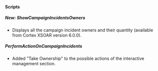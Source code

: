 
#### Scripts
##### New: ShowCampaignIncidentsOwners
- Displays all the campaign incident owners and their quantity (available from Cortex XSOAR version 6.0.0).

##### PerformActionOnCampaignIncidents
- Added "Take Ownership" to the possible actions of the interactive management section.